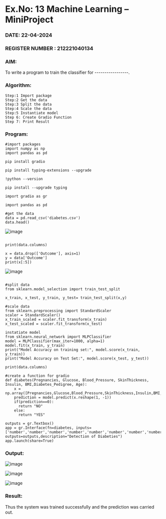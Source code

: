 # Ex.No: 13 Machine Learning – MiniProject
### DATE:  22-04-2024                                                      
### REGISTER NUMBER : 212221040134
### AIM: 
To write a program to train the classifier for -----------------.
###  Algorithm:
```
Step:1 Import package
Step:2 Get the data
Step:3 Split the data
Step:4 Scale the data
Step:5 Instantiate model
Step 6: Create Gradio Function
Step 7: Print Result
```

### Program:
```
#import packages
import numpy as np
import pandas as pd

pip install gradio

pip install typing-extensions --upgrade

!python --version

pip install --upgrade typing

import gradio as gr

import pandas as pd

#get the data
data = pd.read_csv('diabetes.csv')
data.head()
```

![image](https://github.com/Vijayalakshmi230/miniproject/assets/127175503/d77700c2-ebfd-43d6-9a00-a2357ed192fe)

```

print(data.columns)

x = data.drop(['Outcome'], axis=1)
y = data['Outcome']
print(x[:5])

```

![image](https://github.com/Vijayalakshmi230/miniproject/assets/127175503/7564d59a-2ee4-4272-a566-f70548e113c1)

```

#split data
from sklearn.model_selection import train_test_split

x_train, x_test, y_train, y_test= train_test_split(x,y)

#scale data
from sklearn.preprocessing import StandardScaler
scaler = StandardScaler()
x_train_scaled = scaler.fit_transform(x_train)
x_test_scaled = scaler.fit_transform(x_test)

instatiate model
from sklearn.neural_network import MLPClassifier
model = MLPClassifier(max_iter=1000, alpha=1)
model.fit(x_train, y_train)
print("Model Accuracy on training set:", model.score(x_train, y_train))
print("Model Accuracy on Test Set:", model.score(x_test, y_test))

print(data.columns)

#create a function for gradio
def diabetes(Pregnancies, Glucose, Blood_Pressure, SkinThickness, Insulin, BMI,Diabetes_Pedigree, Age):
    x = np.array([Pregnancies,Glucose,Blood_Pressure,SkinThickness,Insulin,BMI,Diabetes_Pedigree,Age])
    prediction = model.predict(x.reshape(1, -1))
    if(prediction==0):
      return "NO"
    else:
      return "YES"

outputs = gr.Textbox()
app = gr.Interface(fn=diabetes, inputs=['number','number','number','number','number','number','number','number'], outputs=outputs,description="Detection of Diabeties")
app.launch(share=True)
```

### Output:

![image](https://github.com/Vijayalakshmi230/miniproject/assets/127175503/d7423277-03d0-4789-9187-bad36e044e25)

![image](https://github.com/Vijayalakshmi230/miniproject/assets/127175503/9f1d10e9-af64-431f-834b-d250d3888170)

![image](https://github.com/Vijayalakshmi230/miniproject/assets/127175503/a0882788-27e3-44c4-9e29-ca759516affa)




### Result:
Thus the system was trained successfully and the prediction was carried out.
